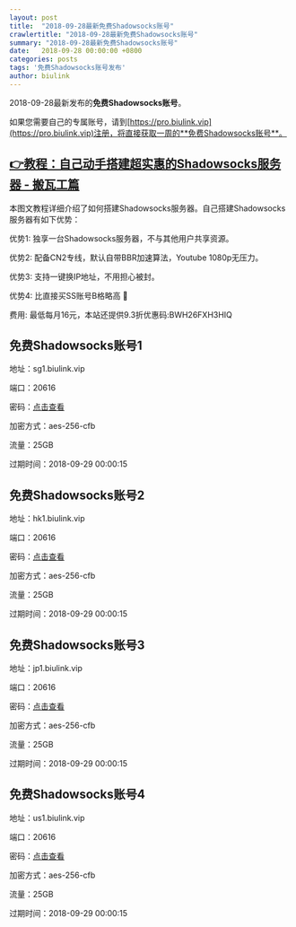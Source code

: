 ```yaml
---
layout: post
title:  "2018-09-28最新免费Shadowsocks账号"
crawlertitle: "2018-09-28最新免费Shadowsocks账号"
summary: "2018-09-28最新免费Shadowsocks账号"
date:   2018-09-28 00:00:00 +0800
categories: posts
tags: '免费Shadowsocks账号发布'
author: biulink
---
```


2018-09-28最新发布的**免费Shadowsocks账号**。

如果您需要自己的专属账号，请到[https://pro.biulink.vip](https://pro.biulink.vip)注册，将直接获取一周的**免费Shadowsocks账号**。

## [👉教程：自己动手搭建超实惠的Shadowsocks服务器 - 搬瓦工篇](https://github.com/Biulink/ShadowsocksTutorials/blob/master/%E6%95%99%E6%82%A8%E8%87%AA%E5%B7%B1%E5%8A%A8%E6%89%8B%E6%90%AD%E5%BB%BA%E8%B6%85%E5%AE%9E%E6%83%A0%E7%9A%84Shadowsocks%E6%9C%8D%E5%8A%A1%E5%99%A8%20-%20%E6%90%AC%E7%93%A6%E5%B7%A5%E7%AF%87.md)
  
  本图文教程详细介绍了如何搭建Shadowsocks服务器。自己搭建Shadowsocks服务器有如下优势：

  优势1: 独享一台Shadowsocks服务器，不与其他用户共享资源。

  优势2: 配备CN2专线，默认自带BBR加速算法，Youtube 1080p无压力。

  优势3: 支持一键换IP地址，不用担心被封。

  优势4: 比直接买SS账号B格略高 🙂

  费用: 最低每月16元，本站还提供9.3折优惠码:BWH26FXH3HIQ
## 免费Shadowsocks账号1

地址：sg1.biulink.vip

端口：20616

密码：[点击查看](https://github.com/Biulink/ShadowsocksTutorials/blob/master/publish/2018-09-28%E6%9C%80%E6%96%B0%E5%85%8D%E8%B4%B9Shadowsocks%E8%B4%A6%E5%8F%B7.md)

加密方式：aes-256-cfb

流量：25GB

过期时间：2018-09-29 00:00:15

## 免费Shadowsocks账号2

地址：hk1.biulink.vip

端口：20616

密码：[点击查看](https://github.com/Biulink/ShadowsocksTutorials/blob/master/publish/2018-09-28%E6%9C%80%E6%96%B0%E5%85%8D%E8%B4%B9Shadowsocks%E8%B4%A6%E5%8F%B7.md)

加密方式：aes-256-cfb

流量：25GB

过期时间：2018-09-29 00:00:15

## 免费Shadowsocks账号3

地址：jp1.biulink.vip

端口：20616

密码：[点击查看](https://github.com/Biulink/ShadowsocksTutorials/blob/master/publish/2018-09-28%E6%9C%80%E6%96%B0%E5%85%8D%E8%B4%B9Shadowsocks%E8%B4%A6%E5%8F%B7.md)

加密方式：aes-256-cfb

流量：25GB

过期时间：2018-09-29 00:00:15

## 免费Shadowsocks账号4

地址：us1.biulink.vip

端口：20616

密码：[点击查看](https://github.com/Biulink/ShadowsocksTutorials/blob/master/publish/2018-09-28%E6%9C%80%E6%96%B0%E5%85%8D%E8%B4%B9Shadowsocks%E8%B4%A6%E5%8F%B7.md)

加密方式：aes-256-cfb

流量：25GB

过期时间：2018-09-29 00:00:15

